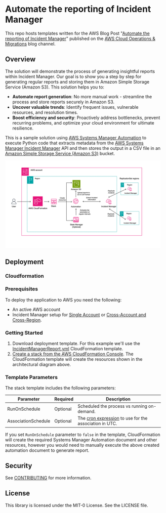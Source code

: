 # Automate the reporting of Incident Manager

This repo hosts templates written for the AWS Blog Post "[Automate the reporting of Incident Manager](https://aws.amazon.com/blogs/mt/automate-incident-reports-from-aws-systems-manager-incident-manager)" published on the [AWS Cloud Operations & Migrations](https://aws.amazon.com/blogs/mt/) blog channel.

## Overview
The solution will demonstrate the process of generating insightful reports within Incident Manager. Our goal is to show you a step by step for generating regular reports and storing them in Amazon Simple Storage Service (Amazon S3). This solution helps you to:
- **Automate report generation**: No more manual work - streamline the process and store reports securely in Amazon S3.
- **Uncover valuable trends**: Identify frequent issues, vulnerable resources, and resolution times.
- **Boost efficiency and security**: Proactively address bottlenecks, prevent recurring problems, and optimize your cloud environment for ultimate resilience.

This is a sample solution using [AWS Systems Manager Automation](https://docs.aws.amazon.com/systems-manager/latest/userguide/systems-manager-automation.html) to execute Python code that extracts metadata from the [AWS Systems Manager Incident Manager](https://docs.aws.amazon.com/incident-manager/latest/userguide/what-is-incident-manager.html) API and then stores the output in a CSV file in an [Amazon Simple Storage Service (Amazon S3)](https://aws.amazon.com/s3/) bucket.

![Architectural Diagram](/Images/ArchitecturalDiagram.png)


## Deployment
### Cloudformation
### Prerequisites
To deploy the application to AWS you need the following:
* An active AWS account
* Incident Manager setup for [Single Account](https://docs.aws.amazon.com/incident-manager/latest/userguide/getting-started.html) or [Cross-Account and Cross-Region](https://docs.aws.amazon.com/incident-manager/latest/userguide/incident-manager-cross-account-cross-region.html).



### Getting Started
1. Download deployment template. For this example we'll use the [IncidentManagerReport.yml](/Templates/CloudFormation/IncidentManagerReport.yml) CloudFormation template.
2. [Create a stack from the AWS CloudFormation Console](https://docs.aws.amazon.com/AWSCloudFormation/latest/UserGuide/cfn-console-create-stack.html).  The CloudFormation template will create the resources shown in the architectural diagram above.

### Template Parameters
The stack template includes the following parameters:

| Parameter | Required | Description |
| --- | --- | --- |
| RunOnSchedule | Optional | Scheduled the process vs running on-demand. |
| AssociationSchedule | Optional | The [cron expression](https://docs.aws.amazon.com/systems-manager/latest/userguide/reference-cron-and-rate-expressions.html#reference-cron-and-rate-expressions-association) to use for the association in UTC. |

If you set `RunOnSchedule` parameter to `false` in the template, CloudFormation will create the required Systems Manager Automation document and other resources, however you would need to manually execute the above created automation document to generate report.

## Security

See [CONTRIBUTING](CONTRIBUTING.md#security-issue-notifications) for more information.

## License

This library is licensed under the MIT-0 License. See the LICENSE file.
